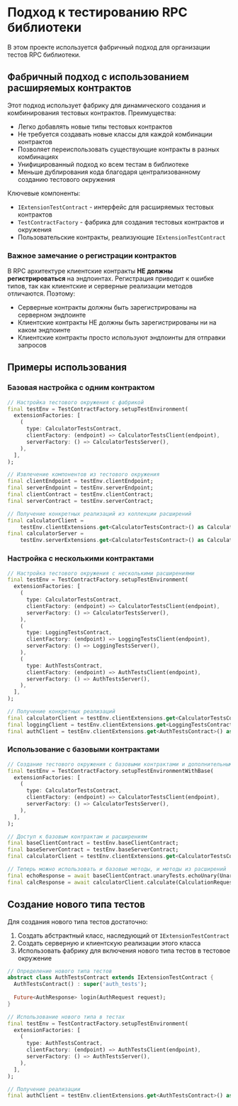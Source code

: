 # Подход к тестированию RPC библиотеки

В этом проекте используется фабричный подход для организации тестов RPC библиотеки.

## Фабричный подход с использованием расширяемых контрактов

Этот подход использует фабрику для динамического создания и комбинирования тестовых контрактов. Преимущества:

- Легко добавлять новые типы тестовых контрактов
- Не требуется создавать новые классы для каждой комбинации контрактов
- Позволяет переиспользовать существующие контракты в разных комбинациях
- Унифицированный подход ко всем тестам в библиотеке
- Меньше дублирования кода благодаря централизованному созданию тестового окружения

Ключевые компоненты:
- `IExtensionTestContract` - интерфейс для расширяемых тестовых контрактов
- `TestContractFactory` - фабрика для создания тестовых контрактов и окружения
- Пользовательские контракты, реализующие `IExtensionTestContract`

### Важное замечание о регистрации контрактов

В RPC архитектуре клиентские контракты **НЕ должны регистрироваться** на эндпоинтах. Регистрация приводит к ошибке типов, так как клиентские и серверные реализации методов отличаются. Поэтому:

- Серверные контракты должны быть зарегистрированы на серверном эндпоинте
- Клиентские контракты НЕ должны быть зарегистрированы ни на каком эндпоинте
- Клиентские контракты просто используют эндпоинты для отправки запросов

## Примеры использования

### Базовая настройка с одним контрактом

```dart
// Настройка тестового окружения с фабрикой
final testEnv = TestContractFactory.setupTestEnvironment(
  extensionFactories: [
    (
      type: CalculatorTestsContract,
      clientFactory: (endpoint) => CalculatorTestsClient(endpoint),
      serverFactory: () => CalculatorTestsServer(),
    ),
  ],
);

// Извлечение компонентов из тестового окружения
final clientEndpoint = testEnv.clientEndpoint;
final serverEndpoint = testEnv.serverEndpoint;
final clientContract = testEnv.clientContract;
final serverContract = testEnv.serverContract;

// Получение конкретных реализаций из коллекции расширений
final calculatorClient = 
    testEnv.clientExtensions.get<CalculatorTestsContract>() as CalculatorTestsClient;
final calculatorServer = 
    testEnv.serverExtensions.get<CalculatorTestsContract>() as CalculatorTestsServer;
```

### Настройка с несколькими контрактами

```dart
// Настройка тестового окружения с несколькими расширениями
final testEnv = TestContractFactory.setupTestEnvironment(
  extensionFactories: [
    (
      type: CalculatorTestsContract,
      clientFactory: (endpoint) => CalculatorTestsClient(endpoint),
      serverFactory: () => CalculatorTestsServer(),
    ),
    (
      type: LoggingTestsContract,
      clientFactory: (endpoint) => LoggingTestsClient(endpoint),
      serverFactory: () => LoggingTestsServer(),
    ),
    (
      type: AuthTestsContract,
      clientFactory: (endpoint) => AuthTestsClient(endpoint),
      serverFactory: () => AuthTestsServer(),
    ),
  ],
);

// Получение конкретных реализаций
final calculatorClient = testEnv.clientExtensions.get<CalculatorTestsContract>() as CalculatorTestsClient;
final loggingClient = testEnv.clientExtensions.get<LoggingTestsContract>() as LoggingTestsClient;
final authClient = testEnv.clientExtensions.get<AuthTestsContract>() as AuthTestsClient;
```

### Использование с базовыми контрактами

```dart
// Создание тестового окружения с базовыми контрактами и дополнительными расширениями
final testEnv = TestContractFactory.setupTestEnvironmentWithBase(
  extensionFactories: [
    (
      type: CalculatorTestsContract,
      clientFactory: (endpoint) => CalculatorTestsClient(endpoint),
      serverFactory: () => CalculatorTestsServer(),
    ),
  ],
);

// Доступ к базовым контрактам и расширениям
final baseClientContract = testEnv.baseClientContract;
final baseServerContract = testEnv.baseServerContract;
final calculatorClient = testEnv.clientExtensions.get<CalculatorTestsContract>() as CalculatorTestsClient;

// Теперь можно использовать и базовые методы, и методы из расширений
final echoResponse = await baseClientContract.unaryTests.echoUnary(UnaryRequest("test"));
final calcResponse = await calculatorClient.calculate(CalculationRequest(10, 5, "add"));
```

## Создание нового типа тестов

Для создания нового типа тестов достаточно:

1. Создать абстрактный класс, наследующий от `IExtensionTestContract`
2. Создать серверную и клиентскую реализации этого класса
3. Использовать фабрику для включения нового типа тестов в тестовое окружение

```dart
// Определение нового типа тестов
abstract class AuthTestsContract extends IExtensionTestContract {
  AuthTestsContract() : super('auth_tests');
  
  Future<AuthResponse> login(AuthRequest request);
}

// Использование нового типа в тестах
final testEnv = TestContractFactory.setupTestEnvironment(
  extensionFactories: [
    (
      type: AuthTestsContract,
      clientFactory: (endpoint) => AuthTestsClient(endpoint),
      serverFactory: () => AuthTestsServer(),
    ),
  ],
);

// Получение реализации
final authClient = testEnv.clientExtensions.get<AuthTestsContract>() as AuthTestsClient;
``` 